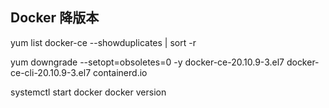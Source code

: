 ## Docker 降版本    

yum list docker-ce --showduplicates | sort -r


yum downgrade --setopt=obsoletes=0 -y docker-ce-20.10.9-3.el7 docker-ce-cli-20.10.9-3.el7 containerd.io


systemctl start docker
docker version
